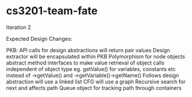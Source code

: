 # cs3201-team-fate

Iteration 2

Expected Design Changes:

  PKB:
    API calls for design abstractions will return pair values 
    Design extractor will be encapsulated within PKB
    Polymorphism for node objects
      abstract method interfaces to make value retrieval of object calls independent of object type
      eg. getValue() for variables, constants etc instead of ->getValue() and ->getVariable()->getName()
    Follows design abstraction will use a linked list
    CFG will use a graph
      Recursive search for next and affects path
      Queue object for tracking path through containers
    
    
